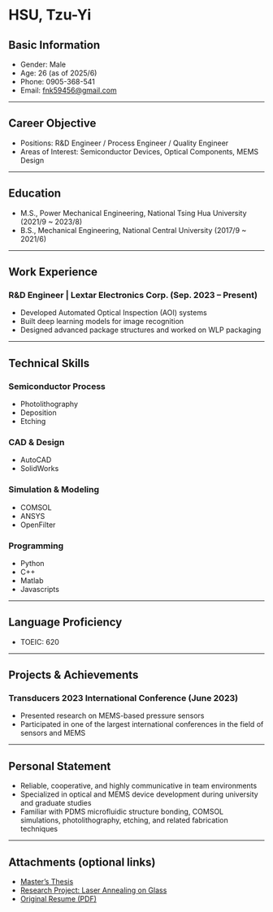 # HSU, Tzu-Yi

## Basic Information
- Gender: Male  
- Age: 26 (as of 2025/6)  
- Phone: 0905-368-541  
- Email: fnk59456@gmail.com  

---

## Career Objective
- Positions: R&D Engineer / Process Engineer / Quality Engineer  
- Areas of Interest: Semiconductor Devices, Optical Components, MEMS Design  

---

## Education
- M.S., Power Mechanical Engineering, National Tsing Hua University (2021/9 ~ 2023/8)  
- B.S., Mechanical Engineering, National Central University (2017/9 ~ 2021/6)  

---

## Work Experience
### R&D Engineer | Lextar Electronics Corp. (Sep. 2023 – Present)
- Developed Automated Optical Inspection (AOI) systems  
- Built deep learning models for image recognition  
- Designed advanced package structures and worked on WLP packaging  

---

## Technical Skills

### Semiconductor Process
- Photolithography  
- Deposition
- Etching

### CAD & Design
- AutoCAD  
- SolidWorks  

### Simulation & Modeling
- COMSOL  
- ANSYS  
- OpenFilter  

### Programming
- Python  
- C++ 
- Matlab  
- Javascripts
---

## Language Proficiency
- TOEIC: 620  

---

## Projects & Achievements
### Transducers 2023 International Conference (June 2023)
- Presented research on MEMS-based pressure sensors  
- Participated in one of the largest international conferences in the field of sensors and MEMS  

---

## Personal Statement
- Reliable, cooperative, and highly communicative in team environments  
- Specialized in optical and MEMS device development during university and graduate studies  
- Familiar with PDMS microfluidic structure bonding, COMSOL simulations, photolithography, etching, and related fabrication techniques  

---

## Attachments (optional links)
- [Master’s Thesis](https://pda.104.com.tw/profile/portfolio/attachment?vno=765o9z4wx&fileId=upload5.pdf)  
- [Research Project: Laser Annealing on Glass](https://pda.104.com.tw/profile/portfolio/attachment?vno=765o9z4wx&fileId=upload1.pdf)  
- [Original Resume (PDF)](https://pda.104.com.tw/profile/portfolio/attachment?vno=765o9z4wx&fileId=upload2.pdf)  
